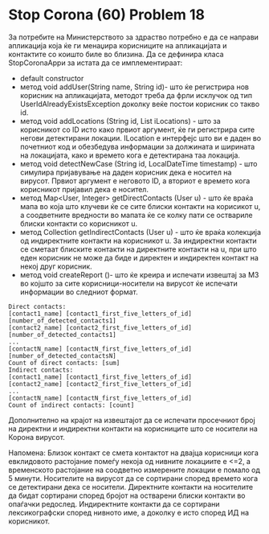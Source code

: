 # Stop Corona (60) Problem 18 
За потребите на Министерството за здраство потребно е да се направи апликација која ќе ги менаџира корисниците на апликацијата и контактите со коишто биле во близина. Да се дефинира класа StopCoronaAppи за истата да се имплементираат:
- default constructor
- метод void addUser(String name, String id)- што ќе регистрира нов корисник на апликацијата, методот треба да фрли исклучок од тип UserIdAlreadyExistsException доколку веќе постои корисник со такво id.
- метод void addLocations (String id, List<ILocation> iLocations) - што за корисникот со ID исто како првиот аргумент, ќе ги регистрира сите негови детектирани локации. ILocation e интерфејс што ви е даден во почетниот код и обезбедува информации за должината и ширината на локацијата, како и времето кога е детектирана таа локација.
- метод void detectNewCase (String id, LocalDateTime timestamp) - што симулира пријавување на даден корисник дека е носител на вирусот. Првиот аргумент е неговото ID, а вториот е времето кога корисникот пријавил дека е носител.
- метод Map<User, Integer> getDirectContacts (User u) - што ќе враќа мапа во која што клучеви ќе се сите блиски контакти на корисикот u, а соодветните вредности во мапата ќе се колку пати се оствариле блиски контакти со корисникот u.
- метод Collection<User> getIndirectContacts (User u) - што ќе враќа колекција од индиректните контакти на корисникот u. За индиректни контакти се сметаат блиските контакти на директните контакти на u, при што еден корисник не може да биде и директен и индиректен контакт на некој друг корисник.
- метод void createReport ()- што ќе креира и испечати извештај за МЗ во којшто за сите корисници-носители на вирусот ќе испечати информации во следниот формат.
```[user_name] [user_id] [timestamp_detected]
Direct contacts:
[contact1_name] [contact1_first_five_letters_of_id] [number_of_detected_contacts1]
[contact2_name] [contact2_first_five_letters_of_id] [number_of_detected_contacts1]
...
[contactN_name] [contactN_first_five_letters_of_id] [number_of_detected_contactsN]
Count of direct contacts: [sum]
Indirect contacts:
[contact1_name] [contact1_first_five_letters_of_id] 
[contact2_name] [contact2_first_five_letters_of_id] 
...
[contactN_name] [contactN_first_five_letters_of_id]
Count of indirect contacts: [count]
```
Дополнително на крајот на извештајот да се испечати просечниот број на директни и индиректни контакти на корисниците што се носители на Корона вирусот.

Напомена:
Близок контакт се смета контактот на двајца корисници кога евклидовото растојание помеѓу некоја од нивните локациите е <=2, а временското растојание на соодветно измерените локации е помало од 5 минути.
Носителите на вирусот да се сортирани според времето кога се детектирани дека се носители. Директните контакти на носителите да бидат сортирани според бројот на остварени блиски контакти во опаѓачки редослед. Индиректните контакти да се сортирани лексикографски според нивното име, а доколку е исто според ИД на корисникот.